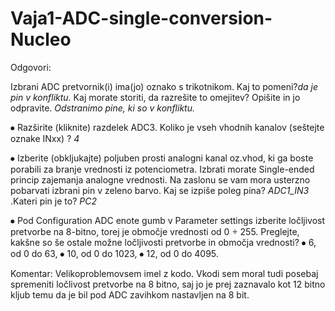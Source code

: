 # Vaja1-ADC-single-conversion-Nucleo

Odgovori:

Izbrani ADC pretvornik(i) ima(jo) oznako s trikotnikom. Kaj to pomeni?_da je pin v konfliktu._
Kaj morate storiti, da razrešite to omejitev? Opišite in jo odpravite.
_Odstranimo pine, ki so v konfliktu._


⦁	Razširite (kliknite) razdelek ADC3. Koliko je vseh vhodnih kanalov (seštejte oznake INxx) ?
_4_


⦁	Izberite (obkljukajte) poljuben prosti analogni kanal oz.vhod, ki ga boste porabili za branje vrednosti iz potenciometra. Izbrati morate Single-ended princip zajemanja analogne vrednosti. Na zaslonu se vam mora usterzno pobarvati izbrani pin v zeleno barvo. Kaj se izpiše poleg pina? _ADC1_IN3_ .Kateri pin je to? _PC2_


⦁	Pod Configuration  ADC enote gumb v Parameter settings izberite ločljivost pretvorbe na 8-bitno, torej je območje vrednosti od 0 ÷ 255. Preglejte, kakšne so še ostale možne ločljivosti pretvorbe in območja vrednosti?
⦁	6, od 0 do 63,
⦁	10, od 0 do 1023,
⦁	12, od 0 do 4095.


Komentar: Velikoproblemovsem imel z kodo. Vkodi sem moral tudi posebaj spremeniti ločlivost pretvorbe na 8 bitno, saj jo je prej zaznavalo kot 12 bitno kljub temu da je bil pod ADC zavihkom nastavljen na 8 bit.
